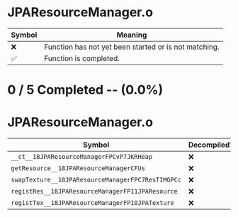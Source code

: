 # JPAResourceManager.o
| Symbol | Meaning 
| ------------- | ------------- 
| :x: | Function has not yet been started or is not matching. 
| :white_check_mark: | Function is completed. 


# 0 / 5 Completed -- (0.0%)
# JPAResourceManager.o
| Symbol | Decompiled? |
| ------------- | ------------- |
| `__ct__18JPAResourceManagerFPCvP7JKRHeap` | :x: |
| `getResource__18JPAResourceManagerCFUs` | :x: |
| `swapTexture__18JPAResourceManagerFPC7ResTIMGPCc` | :x: |
| `registRes__18JPAResourceManagerFP11JPAResource` | :x: |
| `registTex__18JPAResourceManagerFP10JPATexture` | :x: |
